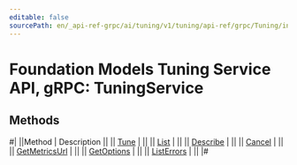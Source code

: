 ```yaml
---
editable: false
sourcePath: en/_api-ref-grpc/ai/tuning/v1/tuning/api-ref/grpc/Tuning/index.md
---
```


# Foundation Models Tuning Service API, gRPC: TuningService

## Methods

#|
||Method | Description ||
|| [Tune](tune.md) |  ||
|| [List](list.md) |  ||
|| [Describe](describe.md) |  ||
|| [Cancel](cancel.md) |  ||
|| [GetMetricsUrl](getMetricsUrl.md) |  ||
|| [GetOptions](getOptions.md) |  ||
|| [ListErrors](listErrors.md) |  ||
|#